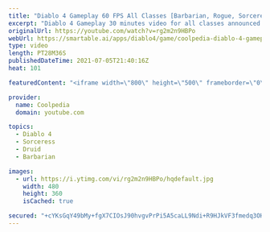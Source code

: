 ```yaml
---
title: "Diablo 4 Gameplay 60 FPS All Classes [Barbarian, Rogue, Sorceress & Druid] 2021"
excerpt: "Diablo 4 Gameplay 30 minutes video for all classes announced so far by Blizzard. The gameplay video is available in HD 1080p at 60 fps. Which class do you ..."
originalUrl: https://youtube.com/watch?v=rg2m2n9HBPo
webUrl: https://smartable.ai/apps/diablo4/game/coolpedia-diablo-4-gameplay-60-fps-all-classes-barbarian-rogue-sorceress-druid-2021/
type: video
length: PT28M36S
publishedDateTime: 2021-07-05T21:40:16Z
heat: 101

featuredContent: "<iframe width=\"800\" height=\"500\" frameborder=\"0\" src=\"https://www.youtube.com/embed/rg2m2n9HBPo\" allow=\"accelerometer; autoplay; encrypted-media; gyroscope; picture-in-picture\" allowfullscreen></iframe>"

provider:
  name: Coolpedia
  domain: youtube.com

topics:
  - Diablo 4
  - Sorceress
  - Druid
  - Barbarian

images:
  - url: https://i.ytimg.com/vi/rg2m2n9HBPo/hqdefault.jpg
    width: 480
    height: 360
    isCached: true

secured: "+cYKsGqY49bMy+fgX7CIOsJ90hvgvPrPi5A5caLL9Ndi+R9HJkVF3fmedq3OHHKt+8fjnqgJ692yZY8Fatj066kd6EXxl2DuLkCk2LHQLulnaQFoScmzvWRtYYrXe1B0lz62rpDsg12LiAyiDzlcRHo9GryO9k+eM2e10jnM1C13A094yCq+qZt6hRkaO0jj6RzVCkuhh3ImuSHMP14c5fdbnbsejri0iAFVX5Zb91740adZJFVQ091oNxfx6PywGrWA4KMt2PNijXlOr3OM3xPGUEw4sEHGtvgxDwFVrdK4lf7TgKslR4yu33v1ZO4oBfDV3KgzfNG4/cW4OTvbdJqqkTrRcaFPaKvu4KQ9NBiSryVDZ4KyZ0kycUKOUas9HVdnRNRvbPTk/mjwXA6F67PYkq2v5jc6MWvJgE9FRQQ=;DKVJO2VYTpkqG27kp/OpDg=="
---
```



